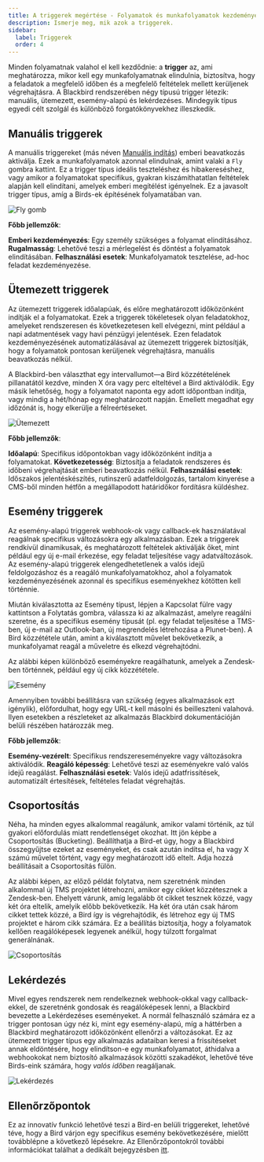 ```yaml
---
title: A triggerek megértése - Folyamatok és munkafolyamatok kezdeményezése
description: Ismerje meg, mik azok a triggerek.
sidebar:
  label: Triggerek
  order: 4
---
```


Minden folyamatnak valahol el kell kezdődnie: a **trigger** az, ami meghatározza, mikor kell egy munkafolyamatnak elindulnia, biztosítva, hogy a feladatok a megfelelő időben és a megfelelő feltételek mellett kerüljenek végrehajtásra. A Blackbird rendszerében négy típusú trigger létezik: manuális, ütemezett, esemény-alapú és lekérdezéses. Mindegyik típus egyedi célt szolgál és különböző forgatókönyvekhez illeszkedik.

## Manuális triggerek

A manuális triggereket (más néven [Manuális indítás](https://docs.blackbird.io/guides/manual-triggers/)) emberi beavatkozás aktiválja. Ezek a munkafolyamatok azonnal elindulnak, amint valaki a `Fly` gombra kattint. Ez a trigger típus ideális teszteléshez és hibakereséshez, vagy amikor a folyamatokat specifikus, gyakran kiszámíthatatlan feltételek alapján kell elindítani, amelyek emberi megítélést igényelnek. Ez a javasolt trigger típus, amíg a Birds-ek építésének folyamatában van.

![Fly gomb](~/assets/docs/triggers/Fly.gif)

**Főbb jellemzők**:

**Emberi kezdeményezés**: Egy személy szükséges a folyamat elindításához.
**Rugalmasság**: Lehetővé teszi a mérlegelést és döntést a folyamatok elindításában.
**Felhasználási esetek**: Munkafolyamatok tesztelése, ad-hoc feladat kezdeményezése.

## Ütemezett triggerek

Az ütemezett triggerek időalapúak, és előre meghatározott időközönként indítják el a folyamatokat. Ezek a triggerek tökéletesek olyan feladatokhoz, amelyeket rendszeresen és következetesen kell elvégezni, mint például a napi adatmentések vagy havi pénzügyi jelentések. Ezen feladatok kezdeményezésének automatizálásával az ütemezett triggerek biztosítják, hogy a folyamatok pontosan kerüljenek végrehajtásra, manuális beavatkozás nélkül.

A Blackbird-ben választhat egy intervallumot—a Bird közzétételének pillanatától kezdve, minden X óra vagy perc elteltével a Bird aktiválódik. Egy másik lehetőség, hogy a folyamatot naponta egy adott időpontban indítja, vagy mindig a hét/hónap egy meghatározott napján. Emellett megadhat egy időzónát is, hogy elkerülje a félreértéseket.

![Ütemezett](~/assets/docs/triggers/Scheduled.gif)

**Főbb jellemzők**:

**Időalapú**: Specifikus időpontokban vagy időközönként indítja a folyamatokat.
**Következetesség**: Biztosítja a feladatok rendszeres és időbeni végrehajtását emberi beavatkozás nélkül.
**Felhasználási esetek**: Időszakos jelentéskészítés, rutinszerű adatfeldolgozás, tartalom kinyerése a CMS-ből minden hétfőn a megállapodott határidőkor fordításra küldéshez.

## Esemény triggerek

Az esemény-alapú triggerek webhook-ok vagy callback-ek használatával reagálnak specifikus változásokra egy alkalmazásban. Ezek a triggerek rendkívül dinamikusak, és meghatározott feltételek aktiválják őket, mint például egy új e-mail érkezése, egy feladat teljesítése vagy adatváltozások. Az esemény-alapú triggerek elengedhetetlenek a valós idejű feldolgozáshoz és a reagáló munkafolyamatokhoz, ahol a folyamatok kezdeményezésének azonnal és specifikus eseményekhez kötötten kell történnie.

Miután kiválasztotta az Esemény típust, lépjen a Kapcsolat fülre vagy kattintson a Folytatás gombra, válassza ki az alkalmazást, amelyre reagálni szeretne, és a specifikus esemény típusát (pl. egy feladat teljesítése a TMS-ben, új e-mail az Outlook-ban, új megrendelés létrehozása a Plunet-ben). A Bird közzététele után, amint a kiválasztott művelet bekövetkezik, a munkafolyamat reagál a műveletre és elkezd végrehajtódni.

Az alábbi képen különböző eseményekre reagálhatunk, amelyek a Zendesk-ben történnek, például egy új cikk közzététele.

![Esemény](~/assets/docs/triggers/Event.png)

Amennyiben további beállításra van szükség (egyes alkalmazások ezt igénylik), előfordulhat, hogy egy URL-t kell másolni és beilleszteni valahová. Ilyen esetekben a részleteket az alkalmazás Blackbird dokumentációján belüli részében határozzák meg.

**Főbb jellemzők**:

**Esemény-vezérelt**: Specifikus rendszereseményekre vagy változásokra aktiválódik.
**Reagáló képesség**: Lehetővé teszi az eseményekre való valós idejű reagálást.
**Felhasználási esetek**: Valós idejű adatfrissítések, automatizált értesítések, feltételes feladat végrehajtás.

## Csoportosítás

Néha, ha minden egyes alkalommal reagálunk, amikor valami történik, az túl gyakori előfordulás miatt rendetlenséget okozhat. Itt jön képbe a Csoportosítás (Bucketing). Beállíthatja a Bird-et úgy, hogy a Blackbird összegyűjtse ezeket az eseményeket, és csak azután indítsa el, ha vagy X számú művelet történt, vagy egy meghatározott idő eltelt. Adja hozzá beállításait a Csoportosítás fülön.

Az alábbi képen, az előző példát folytatva, nem szeretnénk minden alkalommal új TMS projektet létrehozni, amikor egy cikket közzétesznek a Zendesk-ben. Ehelyett várunk, amíg legalább öt cikket tesznek közzé, vagy két óra eltelik, amelyik előbb bekövetkezik. Ha két óra után csak három cikket tettek közzé, a Bird így is végrehajtódik, és létrehoz egy új TMS projektet e három cikk számára. Ez a beállítás biztosítja, hogy a folyamatok kellően reagálóképesek legyenek anélkül, hogy túlzott forgalmat generálnának.

![Csoportosítás](~/assets/docs/triggers/Bucketing.png)

## Lekérdezés

Mivel egyes rendszerek nem rendelkeznek webhook-okkal vagy callback-ekkel, de szeretnénk gondosak és reagálóképesek lenni, a Blackbird bevezette a Lekérdezéses eseményeket. A normál felhasználó számára ez a trigger pontosan úgy néz ki, mint egy esemény-alapú, míg a háttérben a Blackbird meghatározott időközönként ellenőrzi a változásokat. Ez az ütemezett trigger típus egy alkalmazás adataiban keresi a frissítéseket annak eldöntésére, hogy elindítson-e egy munkafolyamatot, áthidalva a webhookokat nem biztosító alkalmazások közötti szakadékot, lehetővé téve Birds-eink számára, hogy _valós időben_ reagáljanak.

![Lekérdezés](~/assets/docs/triggers/Polling.gif)

## Ellenőrzőpontok

Ez az innovatív funkció lehetővé teszi a Bird-en belüli triggereket, lehetővé téve, hogy a Bird várjon egy specifikus esemény bekövetkezésére, mielőtt továbblépne a következő lépésekre. Az Ellenőrzőpontokról további információkat találhat a dedikált bejegyzésben [itt](https://docs.blackbird.io/concepts/checkpoints/).